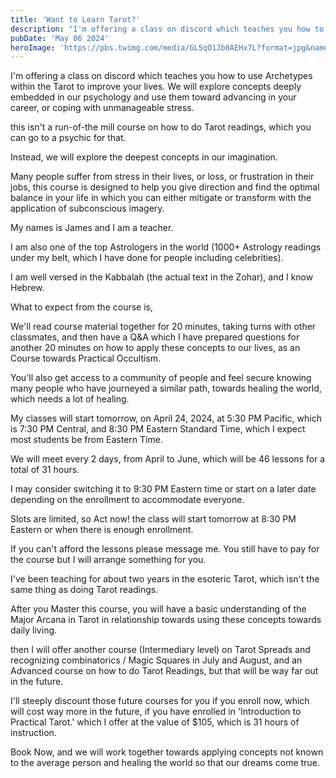 ```yaml
---
title: 'Want to Learn Tarot?'
description: "I'm offering a class on discord which teaches you how to use Archetypes within the Tarot to improve your lives. We will explore concepts deeply embedded in our psychology and use them toward advancing in your career, or coping with unmanageable stress."
pubDate: 'May 06 2024'
heroImage: 'https://pbs.twimg.com/media/GL5qO1Jb0AEHx7L?format=jpg&name=4096x4096'
---
```


I'm offering a class on discord which teaches you how to use Archetypes within the Tarot to improve your lives. We will explore concepts deeply embedded in our psychology and use them toward advancing in your career, or coping with unmanageable stress.

this isn't a run-of-the mill course on how to do Tarot readings, which you can go to a psychic for that.

Instead, we will explore the deepest concepts in our imagination.

Many people suffer from stress in their lives, or loss, or frustration in their jobs, this course is designed to help you give direction and find the optimal balance in your life in which you can either mitigate or transform with the application of subconscious imagery.

My names is James and I am a teacher.

I am also one of the top Astrologers in the world (1000+ Astrology readings under my belt, which I have done for people including celebrities).

I am well versed in the Kabbalah (the actual text in the Zohar), and I know Hebrew.

What to expect from the course is,

We'll read course material together for 20 minutes, taking turns with other classmates, and then have a Q&A which I have prepared questions for another 20 minutes on how to apply these concepts to our lives, as an Course towards Practical Occultism.

You'll also get access to a community of people and feel secure knowing many people who have journeyed a similar path, towards healing the world, which needs a lot of healing.

My classes will start tomorrow, on April 24, 2024, at 5:30 PM Pacific, which is 7:30 PM Central, and 8:30 PM Eastern Standard Time, which I expect most students be from Eastern Time.

We will meet every 2 days, from April to June, which will be 46 lessons for a total of 31 hours.

I may consider switching it to 9:30 PM Eastern time or start on a later date depending on the enrollment to accommodate everyone.

Slots are limited, so Act now! the class will start tomorrow at 8:30 PM Eastern or when there is enough enrollment.

If you can't afford the lessons please message me. You still have to pay for the course but I will arrange something for you.

I've been teaching for about two years in the esoteric Tarot, which isn't the same thing as doing Tarot readings.

After you Master this course, you will have a basic understanding of the Major Arcana in Tarot in relationship towards using these concepts towards daily living.

then I will offer another course (Intermediary level) on Tarot Spreads and recognizing combinatorics / Magic Squares in July and August, and an Advanced course on how to do Tarot Readings, but that will be way far out in the future.

I'll steeply discount those future courses for you if you enroll now, which will cost way more in the future, if you have enrolled in 'Introduction to Practical Tarot.' which I offer at the value of $105, which is 31 hours of instruction.

Book Now, and we will work together towards applying concepts not known to the average person and healing the world so that our dreams come true.
